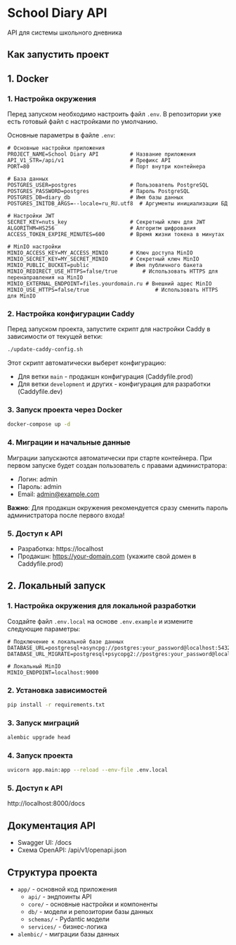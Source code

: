 # School Diary API

API для системы школьного дневника

## Как запустить проект

## 1. Docker

### 1. Настройка окружения

Перед запуском необходимо настроить файл `.env`. В репозитории уже есть готовый файл с настройками по умолчанию.

Основные параметры в файле `.env`:

```
# Основные настройки приложения
PROJECT_NAME=School Diary API          # Название приложения
API_V1_STR=/api/v1                     # Префикс API
PORT=80                                # Порт внутри контейнера

# База данных
POSTGRES_USER=postgres                 # Пользователь PostgreSQL
POSTGRES_PASSWORD=postgres             # Пароль PostgreSQL
POSTGRES_DB=diary_db                   # Имя базы данных
POSTGRES_INITDB_ARGS=--locale=ru_RU.utf8  # Аргументы инициализации БД

# Настройки JWT
SECRET_KEY=nuts_key                    # Секретный ключ для JWT
ALGORITHM=HS256                        # Алгоритм шифрования
ACCESS_TOKEN_EXPIRE_MINUTES=600        # Время жизни токена в минутах

# MinIO настройки
MINIO_ACCESS_KEY=MY_ACCESS_MINIO       # Ключ доступа MinIO
MINIO_SECRET_KEY=MY_SECRET_MINIO       # Секретный ключ MinIO
MINIO_PUBLIC_BUCKET=public             # Имя публичного бакета
MINIO_REDIRECT_USE_HTTPS=false/true        # Использовать HTTPS для перенаправления на MinIO
MINIO_EXTERNAL_ENDPOINT=files.yourdomain.ru # Внешний адрес MinIO
MINIO_USE_HTTPS=false/true                     # Использовать HTTPS для MinIO
```

### 2. Настройка конфигурации Caddy

Перед запуском проекта, запустите скрипт для настройки Caddy в зависимости от текущей ветки:
```bash
./update-caddy-config.sh
```

Этот скрипт автоматически выберет конфигурацию:
- Для ветки `main` - продакшн конфигурация (Caddyfile.prod)
- Для ветки `development` и других - конфигурация для разработки (Caddyfile.dev)

### 3. Запуск проекта через Docker
```bash
docker-compose up -d
```

### 4. Миграции и начальные данные

Миграции запускаются автоматически при старте контейнера. При первом запуске будет создан пользователь с правами администратора:

- Логин: admin
- Пароль: admin
- Email: admin@example.com

**Важно**: Для продакшн окружения рекомендуется сразу сменить пароль администратора после первого входа!

### 5. Доступ к API
- Разработка: https://localhost
- Продакшн: https://your-domain.com (укажите свой домен в Caddyfile.prod)

## 2. Локальный запуск

### 1. Настройка окружения для локальной разработки

Создайте файл `.env.local` на основе `.env.example` и измените следующие параметры:

```
# Подключение к локальной базе данных
DATABASE_URL=postgresql+asyncpg://postgres:your_password@localhost:5432/diary_db
DATABASE_URL_MIGRATE=postgresql+psycopg2://postgres:your_password@localhost:5432/diary_db

# Локальный MinIO
MINIO_ENDPOINT=localhost:9000
```

### 2. Установка зависимостей
```bash
pip install -r requirements.txt
```

### 3. Запуск миграций
```bash
alembic upgrade head
```

### 4. Запуск проекта
```bash
uvicorn app.main:app --reload --env-file .env.local
```

### 5. Доступ к API
http://localhost:8000/docs


## Документация API
- Swagger UI: /docs
- Схема OpenAPI: /api/v1/openapi.json

## Структура проекта
- `app/` - основной код приложения
  - `api/` - эндпоинты API
  - `core/` - основные настройки и компоненты
  - `db/` - модели и репозитории базы данных
  - `schemas/` - Pydantic модели
  - `services/` - бизнес-логика
- `alembic/` - миграции базы данных
